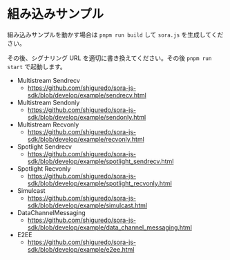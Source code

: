 # 組み込みサンプル

組み込みサンプルを動かす場合は `pnpm run build` して `sora.js` を生成してください。

その後、シグナリング URL を適切に書き換えてください。その後 `pnpm run start` で起動します。

- Multistream Sendrecv
  - https://github.com/shiguredo/sora-js-sdk/blob/develop/example/sendrecv.html
- Multistream Sendonly
  - https://github.com/shiguredo/sora-js-sdk/blob/develop/example/sendonly.html
- Multistream Recvonly
  - https://github.com/shiguredo/sora-js-sdk/blob/develop/example/recvonly.html
- Spotlight Sendrecv
  - https://github.com/shiguredo/sora-js-sdk/blob/develop/example/spotlight_sendrecv.html
- Spotlight Recvonly
  - https://github.com/shiguredo/sora-js-sdk/blob/develop/example/spotlight_recvonly.html
- Simulcast
  - https://github.com/shiguredo/sora-js-sdk/blob/develop/example/simulcast.html
- DataChannelMessaging
  - https://github.com/shiguredo/sora-js-sdk/blob/develop/example/data_channel_messaging.html
- E2EE
  - https://github.com/shiguredo/sora-js-sdk/blob/develop/example/e2ee.html
